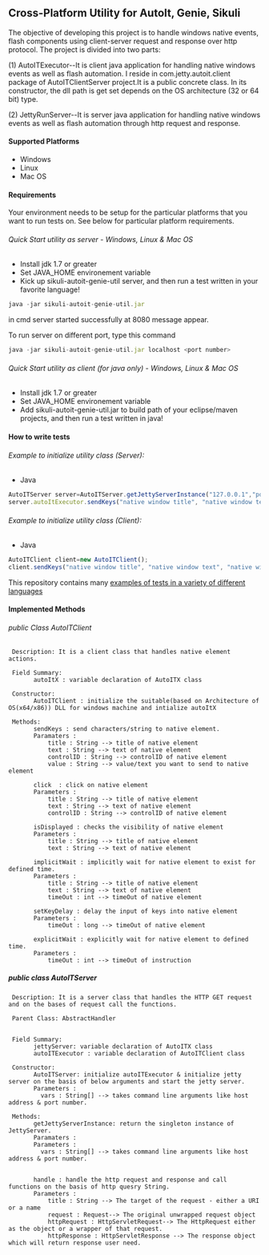 ## Cross-Platform Utility for AutoIt, Genie, Sikuli
 
The objective of developing this project is to handle windows native events, flash components using client-server request and response over http protocol. The project is divided into two parts:

(1) AutoITExecutor--It is client java application for handling native windows events as well as flash automation. I reside in com.jetty.autoit.client package of AutoITClientServer project.It is a public concrete class. In its constructor, the dll path is get set depends on the OS architecture (32 or 64 bit) type.

(2) JettyRunServer--It is server java application for handling native windows events as well as flash automation through http request and response.


#### Supported Platforms
* Windows
* Linux
* Mac OS

#### Requirements
Your environment needs to be setup for the particular platforms that you want to run tests on. See below for particular platform requirements.

###### Quick Start utility as server - Windows, Linux & Mac OS

* Install jdk 1.7 or greater
* Set JAVA_HOME environement variable
* Kick up sikuli-autoit-genie-util server, and then run a test written in your favorite language! 
```javascript
java -jar sikuli-autoit-genie-util.jar
```
in cmd server started successfully at 8080 message appear.

To run server on different port, type this command
```javascript
java -jar sikuli-autoit-genie-util.jar localhost <port number>
```

###### Quick Start utility as client (for java only) - Windows, Linux & Mac OS

* Install jdk 1.7 or greater
* Set JAVA_HOME environement variable
* Add sikuli-autoit-genie-util.jar to build path of your eclipse/maven projects, and then run a test written in java! 


#### How to write tests
###### Example to initialize utility class (Server):
* Java
```javascript
AutoITServer server=AutoITServer.getJettyServerInstance("127.0.0.1","port");
server.autoItExecutor.sendKeys("native window title", "native window text", "native window controlID","abc"); //send keys to native window element
```

###### Example to initialize utility class (Client):
* Java
```javascript
AutoITClient client=new AutoITClient();
client.sendKeys("native window title", "native window text", "native window controlID","abc"); //send keys to native window element
```

This repository contains many [examples of tests in a variety of different languages](https://github.com/QA-InfoTech/sikuli-autoit-genie-util/tree/master/sample-code)

#### Implemented Methods

###### public Class AutoITClient

     Description: It is a client class that handles native element actions.

     Field Summary:
           autoItX : variable declaration of AutoITX class

     Constructor:
           AutoITClient : initialize the suitable(based on Architecture of OS(x64/x86)) DLL for windows machine and intialize autoItX

     Methods:
           sendKeys : send characters/string to native element.
           Paramaters :
               title : String --> title of native element
               text : String --> text of native element
               controlID : String --> controlID of native element
               value : String --> value/text you want to send to native element

           click  : click on native element
           Parameters :
               title : String --> title of native element
               text : String --> text of native element
               controlID : String --> controlID of native element

           isDisplayed : checks the visibility of native element
           Parameters :
               title : String --> title of native element
               text : String --> text of native element

           implicitWait : implicitly wait for native element to exist for defined time.
           Parameters :
               title : String --> title of native element
               text : String --> text of native element
               timeOut : int --> timeOut of native element

           setKeyDelay : delay the input of keys into native element
           Parameters :
               timeOut : long --> timeOut of native element

           explicitWait : explicitly wait for native element to defined time.
           Parameters :
               timeOut : int --> timeOut of instruction
##### public class AutoITServer

     Description: It is a server class that handles the HTTP GET request and on the bases of request call the functions.

     Parent Class: AbstractHandler


     Field Summary:
           jettyServer: variable declaration of AutoITX class
           autoITExecutor : variable declaration of AutoITClient class 

     Constructor:
           AutoITServer: initialize autoITExecutor & initialize jetty server on the basis of below arguments and start the jetty server.
           Parameters :
             vars : String[] --> takes command line arguments like host address & port number.   

     Methods:
           getJettyServerInstance: return the singleton instance of JettyServer.
           Paramaters :
           Parameters :
             vars : String[] --> takes command line arguments like host address & port number.   


           handle : handle the http request and response and call functions on the basis of http quesry String. 
           Parameters :
               title : String --> The target of the request - either a URI or a name
               request : Request--> The original unwrapped request object
               httpRequest : HttpServletRequest--> The HttpRequest either as the object or a wrapper of that request.
               httpResponse : HttpServletResponse --> The response object which will return response user need.